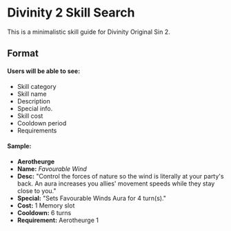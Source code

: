 # Divinity 2 Skill Search
This is a minimalistic skill guide for Divinity Original Sin 2.

## **Format**

#### Users will be able to see:

- Skill category
- Skill name
- Description
- Special info.
- Skill cost
- Cooldown period
- Requirements

#### Sample:

- **Aerotheurge**
- **Name:** *Favourable Wind*
- **Desc:** "Control the forces of nature so the wind is literally at your party's back. An aura increases you allies' movement speeds while they stay close to you."
- **Special:** "Sets Favourable Winds Aura for 4 turn(s)."
- **Cost:** 1 Memory slot
- **Cooldown:** 6 turns
- **Requirement:** Aerotheurge 1

